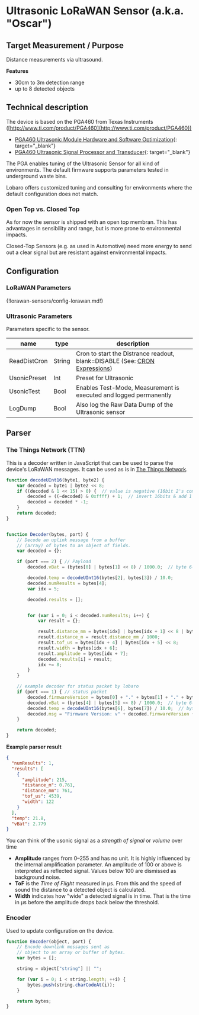 # Ultrasonic LoRaWAN Sensor (a.k.a. "Oscar")

## Target Measurement / Purpose
Distance measurements via ultrasound.

**Features**

* 30cm to 3m detection range
* up to 8 detected objects

## Technical description

The device is based on the PGA460 from Texas Instruments ([http://www.ti.com/product/PGA460](http://www.ti.com/product/PGA460))

* [PGA460 Ultrasonic Module Hardware and Software Optimization](files/app_note.pdf){: target="_blank"}
* [PGA460 Ultrasonic Signal Processor and Transducer](files/pga460.pdf){: target="_blank"}

The PGA enables tuning of the Ultrasonic Sensor for all kind of environments. The default firmware supports parameters tested in underground waste bins.

Lobaro offers customized tuning and consulting for environments where the default configuration does not match.

### Open Top vs. Closed Top

As for now the sensor is shipped with an open top membran. This has advantages in sensibility and range, but is more prone to environmental impacts.

Closed-Top Sensors (e.g. as used in Automotive) need more energy to send out a clear signal but are resistant against environmental impacts. 
 
## Configuration

### LoRaWAN Parameters

{!lorawan-sensors/config-lorawan.md!}

### Ultrasonic Parameters

Parameters specific to the sensor.

| name |  type | description |
|------|-------|-------------|
| ReadDistCron | String      | Cron to start the Distrance readout, blank=DISABLE (See: [CRON Expressions](../../background/cron-expressions.md)) |
| UsonicPreset | Int         | Preset for Ultrasonic |
| UsonicTest | Bool          | Enables Test-Mode, Measurement is executed and logged permanently |
| LogDump | Bool             | Also log the Raw Data Dump of the Ultrasonic sensor | 

## Parser

### The Things Network (TTN)

This is a decoder written in JavaScript that can be used to parse the device's 
LoRaWAN messages. It can be used as is in 
[The Things Network](https://thethingsnetwork.org).

```javascript
function decodeUInt16(byte1, byte2) {
    var decoded = byte1 | byte2 << 8;
    if ((decoded & 1 << 15) > 0) {  // value is negative (16bit 2's complement)
        decoded = ((~decoded) & 0xffff) + 1;  // invert 16bits & add 1 => now positive value
        decoded = decoded * -1;
    }
    return decoded;
}


function Decoder(bytes, port) {
    // Decode an uplink message from a buffer
    // (array) of bytes to an object of fields.
    var decoded = {};

    if (port === 2) { // Payload
        decoded.vBat = (bytes[0] | bytes[1] << 8) / 1000.0;  // byte 6-7 (originally in mV)

        decoded.temp = decodeUInt16(bytes[2], bytes[3]) / 10.0;
        decoded.numResults = bytes[4];
        var idx = 5;

        decoded.results = [];


        for (var i = 0; i < decoded.numResults; i++) {
            var result = {};

            result.distance_mm = bytes[idx] | bytes[idx + 1] << 8 | bytes[idx + 2] << 16 | bytes[idx + 3] << 24;
            result.distance_m = result.distance_mm / 1000;
            result.tof_us = bytes[idx + 4] | bytes[idx + 5] << 8;
            result.width = bytes[idx + 6];
            result.amplitude = bytes[idx + 7];
            decoded.results[i] = result;
            idx += 8;
        }
    }

    // example decoder for status packet by lobaro
    if (port === 1) { // status packet
        decoded.firmwareVersion = bytes[0] + "." + bytes[1] + "." + bytes[2];  // byte 0-3
        decoded.vBat = (bytes[4] | bytes[5] << 8) / 1000.0;  // byte 6-7 (originally in mV)
        decoded.temp = decodeUInt16(bytes[6], bytes[7]) / 10.0;  // byte 8-9 (originally in 10th degree C)
        decoded.msg = "Firmware Version: v" + decoded.firmwareVersion + " Battery: " + decoded.vBat + "V Temperature: " + decoded.temp + "°C";
    }

    return decoded;
}
```

**Example parser result**
```json
{
  "numResults": 1,
  "results": [
    {
      "amplitude": 215,
      "distance_m": 0.761,
      "distance_mm": 761,
      "tof_us": 4539,
      "width": 122
    }
  ],
  "temp": 21.8,
  "vBat": 2.779
}
```

You can think of the usonic signal as a *strength of signal* or *volume* over time

* **Amplitude** ranges from 0&ndash;255 and has no unit. It is highly influenced by 
  the internal amplification parameter.
  An amplitude of 100 or above is interpreted as reflected signal. Values below 100
  are dismissed as background noise.
* **ToF** is the *Time of Flight* measured in µs. From this and the speed of sound the 
  distance to a detected object is calculated.
* **Width** indicates how "wide" a detected signal is in time. That is the time in µs
  before the amplitude drops back below the threshold.

### Encoder

Used to update configuration on the device.

```javascript
function Encoder(object, port) {
    // Encode downlink messages sent as
    // object to an array or buffer of bytes.
    var bytes = [];

    string = object["string"] || "";

    for (var i = 0; i < string.length; ++i) {
        bytes.push(string.charCodeAt(i));
    }

    return bytes;
}
```